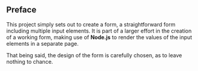 <!-- Link to the work-in-progress pen right [here](). -->

## Preface

This project simply sets out to create a form, a straightforward form including multiple input elements. It is part of a larger effort in the creation of a working form, making use of **Node.js** to render the values of the input elements in a separate page.

That being said, the design of the form is carefully chosen, as to leave nothing to chance.
